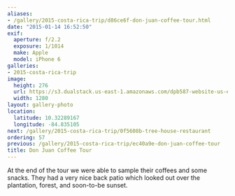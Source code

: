 ```yaml
---
aliases:
- /gallery/2015-costa-rica-trip/d86ce6f-don-juan-coffee-tour.html
date: "2015-01-14 16:52:50"
exif:
  aperture: f/2.2
  exposure: 1/1014
  make: Apple
  model: iPhone 6
galleries:
- 2015-costa-rica-trip
image:
  height: 276
  url: https://s3.dualstack.us-east-1.amazonaws.com/dpb587-website-us-east-1/asset/gallery/2015-costa-rica-trip/d86ce6f-don-juan-coffee-tour~1280.jpg
  width: 1280
layout: gallery-photo
location:
  latitude: 10.32289167
  longitude: -84.835105
next: /gallery/2015-costa-rica-trip/0f5608b-tree-house-restaurant
ordering: 57
previous: /gallery/2015-costa-rica-trip/ec40a9e-don-juan-coffee-tour
title: Don Juan Coffee Tour
---
```


At the end of the tour we were able to sample their coffees and some snacks. They had a very nice back patio which looked out over the plantation, forest, and soon-to-be sunset.
